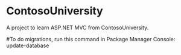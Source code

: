 # ContosoUniversity
A project to learn ASP.NET MVC from ContosoUniversity.

#To do migrations, run this command in Package Manager Console: update-database